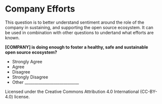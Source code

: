 # Company Efforts
This question is to better understand sentiment around the role of the company in sustaining, and supporting the open source ecosystem.   It can be used in combination with other questions to undertand what efforts are known.


**[COMPANY] is doing enough to foster a healthy, safe and sustainable open source ecosystem?**
- Strongly Agree
- Agree
- Disagree
- Strongly Disagree
- Other ____________________________


Licensed under the Creative Commons Attribution 4.0 International (CC-BY-4.0) license.